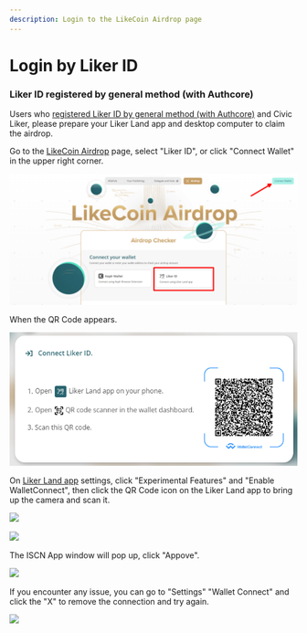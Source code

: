 ```yaml
---
description: Login to the LikeCoin Airdrop page
---
```


# Login by Liker ID

### Liker ID registered by general method (with Authcore)

Users who [registered Liker ID by general method (with Authcore)](../../../user-guide/liker-id/register/) and Civic Liker, please prepare your Liker Land app and desktop computer to claim the airdrop.

Go to the [LikeCoin Airdrop](https://app.like.co/airdrop/check) page, select "Liker ID", or click "Connect Wallet" in the upper right corner.

![](<../../../.gitbook/assets/Airdrop 01 Liker Land.png>)

When the QR Code appears.

![](<../../../.gitbook/assets/Airdrop 02 Liker Land.png>)

On [Liker Land app](https://liker.land/getapp) settings, click "Experimental Features" and "Enable WalletConnect", then click the QR Code icon on the Liker Land app to bring up the camera and scan it.

![](<../../../.gitbook/assets/Airdrop 02.5 Liker Land-en.png>)

![](<../../../.gitbook/assets/depub.SPACE 4-en.png>)

The ISCN App window will pop up, click "Appove".

![](<../../../.gitbook/assets/Airdrop 03 Liker Land-en.png>)

If you encounter any issue, you can go to "Settings" "Wallet Connect" and click the "X" to remove the connection and try again.

![](<../../../.gitbook/assets/Airdrop 19-en.png>)
